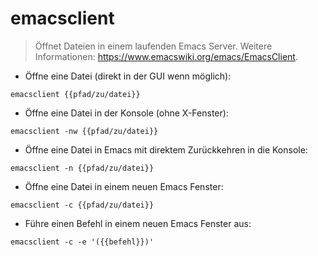 # emacsclient

> Öffnet Dateien in einem laufenden Emacs Server.
> Weitere Informationen: <https://www.emacswiki.org/emacs/EmacsClient>.

- Öffne eine Datei (direkt in der GUI wenn möglich):

`emacsclient {{pfad/zu/datei}}`

- Öffne eine Datei in der Konsole (ohne X-Fenster):

`emacsclient -nw {{pfad/zu/datei}}`

- Öffne eine Datei in Emacs mit direktem Zurückkehren in die Konsole:

`emacsclient -n {{pfad/zu/datei}}`

- Öffne eine Datei in einem neuen Emacs Fenster:

`emacsclient -c {{pfad/zu/datei}}`

- Führe einen Befehl in einem neuen Emacs Fenster aus:

`emacsclient -c -e '({{befehl}})'`
